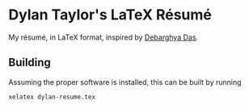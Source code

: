 # Dylan Taylor's LaTeX Résumé
My résumé, in LaTeX format, inspired by [Debarghya Das](https://github.com/deedy/Deedy-Resume).

## Building
Assuming the proper software is installed, this can be built by running
```bash
xelatex dylan-resume.tex
```
